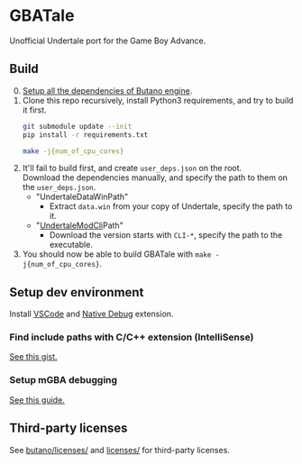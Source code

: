 # GBATale

Unofficial Undertale port for the Game Boy Advance.


## Build

0. [Setup all the dependencies of Butano engine](https://gvaliente.github.io/butano/getting_started.html).
1. Clone this repo recursively, install Python3 requirements, and try to build it first.
    ```bash
    git submodule update --init
    pip install -r requirements.txt

    make -j{num_of_cpu_cores}
    ```
2. It'll fail to build first, and create `user_deps.json` on the root.\
   Download the dependencies manually, and specify the path to them on the `user_deps.json`.
   * "UndertaleDataWinPath"
      * Extract `data.win` from your copy of Undertale, specify the path to it.
   * "[UndertaleModCli](https://github.com/krzys-h/UndertaleModTool/releases/tag/bleeding-edge)Path"
      * Download the version starts with `CLI-*`, specify the path to the executable.
3. You should now be able to build GBATale with `make -j{num_of_cpu_cores}`.


## Setup dev environment

Install [VSCode](https://code.visualstudio.com/) and [Native Debug](https://marketplace.visualstudio.com/items?itemName=webfreak.debug) extension.


### Find include paths with C/C++ extension (IntelliSense)

[See this gist.](https://gist.github.com/copyrat90/eee49d92846ca3585a69d5bea001710d)


### Setup mGBA debugging

[See this guide.](https://felixjones.co.uk/mgba_gdb/vscode.html)


## Third-party licenses

See [butano/licenses/](butano/licenses/) and [licenses/](licenses/) for third-party licenses.
